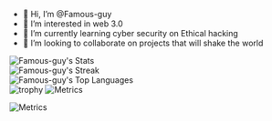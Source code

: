 - 👋 Hi, I’m @Famous-guy
- 👀 I’m interested in web 3.0
- 🌱 I’m currently learning cyber security on Ethical hacking
- 💞️ I’m looking to collaborate on projects that will shake the world

<!--- 📫 How to reach me ...

<!---
Famous-guy/Famous-guy is a ✨ special ✨ repository because its `README.md` (this file) appears on your GitHub profile.
You can click the Preview link to take a look at your changes.
--->

![Famous-guy's Stats](https://github-readme-stats.vercel.app/api?username=Famous-guy&theme=gruvbox&show_icons=true&hide_border=true&count_private=true)
<br>
![Famous-guy's Streak](https://github-readme-streak-stats.herokuapp.com/?user=Famous-guy&theme=gruvbox&hide_border=true)
<br>
![Famous-guy's Top Languages](https://github-readme-stats.vercel.app/api/top-langs/?username=Famous-guy&theme=gruvbox&show_icons=true&hide_border=true&layout=compact) <br>
![trophy](https://github-profile-trophy.vercel.app/?username=Famous-guy&theme=onedark)
![Metrics](https://metrics.lecoq.io/insights/Famous-guy)

![Metrics](https://metrics.lecoq.io/Famous-guy?template=classic&languages=1&achievements=1¬able=1&base.indepth=false&base.hireable=false&languages.limit=8&languages.threshold=0%25&languages.other=false&languages.colors=github&languages.sections=most-used&languages.indepth=false&languages.analysis.timeout=15&languages.categories=markup%2C%20programming&languages.recent.categories=markup%2C%20programming&languages.recent.load=300&languages.recent.days=14&achievements.threshold=C&achievements.secrets=true&achievements.display=detailed&achievements.limit=0¬able.from=organization¬able.repositories=false¬able.indepth=false¬able.types=commit&config.timezone=America%2FNew%20York)
